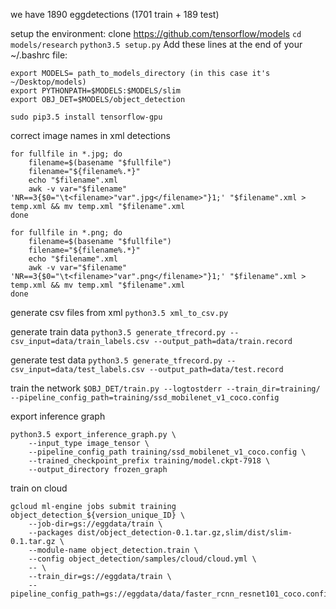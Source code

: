 we have 1890 eggdetections (1701 train + 189 test)

setup the environment:
clone https://github.com/tensorflow/models
`cd models/research`
`python3.5 setup.py`
Add these lines at the end of your ~/.bashrc file: 
```
export MODELS= path_to_models_directory (in this case it's ~/Desktop/models)
export PYTHONPATH=$MODELS:$MODELS/slim
export OBJ_DET=$MODELS/object_detection
```
`sudo pip3.5 install tensorflow-gpu`

correct image names in xml detections
```
for fullfile in *.jpg; do
	filename=$(basename "$fullfile")
	filename="${filename%.*}"
	echo "$filename".xml
	awk -v var="$filename" 'NR==3{$0="\t<filename>"var".jpg</filename>"}1;' "$filename".xml > temp.xml && mv temp.xml "$filename".xml
done

for fullfile in *.png; do
	filename=$(basename "$fullfile")
	filename="${filename%.*}"
	echo "$filename".xml
	awk -v var="$filename" 'NR==3{$0="\t<filename>"var".png</filename>"}1;' "$filename".xml > temp.xml && mv temp.xml "$filename".xml
done
```

generate csv files from xml
`python3.5 xml_to_csv.py`

generate train data
`python3.5 generate_tfrecord.py --csv_input=data/train_labels.csv --output_path=data/train.record`

generate test data
`python3.5 generate_tfrecord.py --csv_input=data/test_labels.csv --output_path=data/test.record`

train the network
`$OBJ_DET/train.py --logtostderr --train_dir=training/ --pipeline_config_path=training/ssd_mobilenet_v1_coco.config`

export inference graph
```
python3.5 export_inference_graph.py \
    --input_type image_tensor \
    --pipeline_config_path training/ssd_mobilenet_v1_coco.config \
    --trained_checkpoint_prefix training/model.ckpt-7918 \
    --output_directory frozen_graph
```

train on cloud
```
gcloud ml-engine jobs submit training object_detection_${version_unique_ID} \
    --job-dir=gs://eggdata/train \
    --packages dist/object_detection-0.1.tar.gz,slim/dist/slim-0.1.tar.gz \
    --module-name object_detection.train \
    --config object_detection/samples/cloud/cloud.yml \
    -- \
    --train_dir=gs://eggdata/train \
    --pipeline_config_path=gs://eggdata/data/faster_rcnn_resnet101_coco.config
```